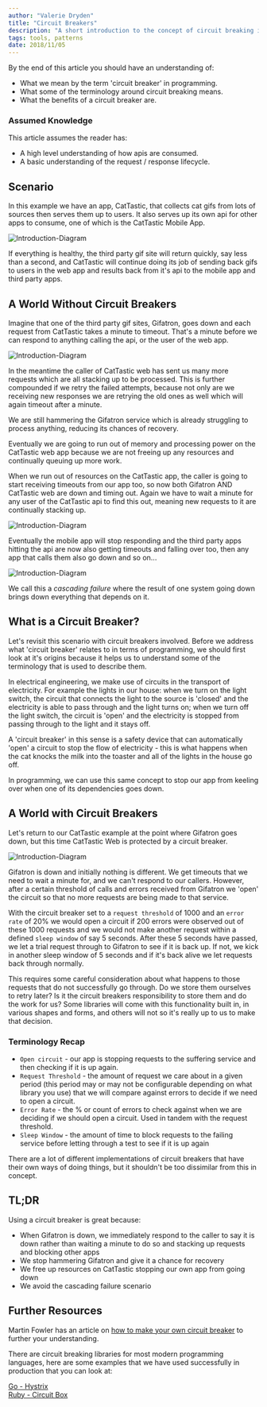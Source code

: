 ```yaml
---
author: "Valerie Dryden"
title: "Circuit Breakers"
description: "A short introduction to the concept of circuit breaking in programming."
tags: tools, patterns
date: 2018/11/05
---
```


By the end of this article you should have an understanding of:

* What we mean by the term 'circuit breaker' in programming.
* What some of the terminology around circuit breaking means.
* What the benefits of a circuit breaker are.

### Assumed Knowledge

This article assumes the reader has:

* A high level understanding of how apis are consumed.  
* A basic understanding of the request / response lifecycle.

## Scenario

In this example we have an app, CatTastic, that collects cat gifs from lots of sources then serves them up to users. It also serves up its own api for other apps to consume, one of which is the CatTastic Mobile App.

![Introduction-Diagram](2018-10-30-circuit-breakers/01-intro-explainer.svg)

If everything is healthy, the third party gif site will return quickly, say less than a second, and CatTastic will continue doing its job of sending back gifs to users in the web app and results back from it's api to the mobile app and third party apps.

## A World Without Circuit Breakers

Imagine that one of the third party gif sites, Gifatron, goes down and each request from CatTastic takes a minute to timeout. That's a minute before we can respond to anything calling the api, or the user of the web app.

![Introduction-Diagram](2018-10-30-circuit-breakers/02-gifatron-fail.svg)

In the meantime the caller of CatTastic web has sent us many more requests which are all stacking up to be processed. This is further compounded if we retry the failed attempts, because not only are we receiving new responses we are retrying the old ones as well which will again timeout after a minute.

We are still hammering the Gifatron service which is already struggling to process anything, reducing its chances of recovery.

Eventually we are going to run out of memory and processing power on the CatTastic web app because we are not freeing up any resources and continually queuing up more work.

When we run out of resources on the CatTastic app, the caller is going to start receiving timeouts from our app too, so now both Gifatron AND CatTastic web are down and timing out. Again we have to wait a minute for any user of the CatTastic api to find this out, meaning new requests to it are continually stacking up.

![Introduction-Diagram](2018-10-30-circuit-breakers/03-api-fail.svg)

Eventually the mobile app will stop responding and the third party apps hitting the api are now also getting timeouts and falling over too, then any app that calls them also go down and so on...

![Introduction-Diagram](2018-10-30-circuit-breakers/04-everything-fail.svg)

We call this a _cascading failure_ where the result of one system going down brings down everything that depends on it.

## What is a Circuit Breaker?

Let's revisit this scenario with circuit breakers involved. Before we address what 'circuit breaker' relates to in terms of programming, we should first look at it's origins because it helps us to understand some of the terminology that is used to describe them.

In electrical engineering, we make use of circuits in the transport of electricity. For example the lights in our house: when we turn on the light switch, the circuit that connects the light to the source is 'closed' and the electricity is able to pass through and the light turns on; when we turn off the light switch, the circuit is 'open' and the electricity is stopped from passing through to the light and it stays off.

A 'circuit breaker' in this sense is a safety device that can automatically 'open' a circuit to stop the flow of electricity - this is what happens when the cat knocks the milk into the toaster and all of the lights in the house go off.

In programming, we can use this same concept to stop our app from keeling over when one of its dependencies goes down.

## A World with Circuit Breakers

Let's return to our CatTastic example at the point where Gifatron goes down, but this time CatTastic Web is protected by a circuit breaker.

![Introduction-Diagram](2018-10-30-circuit-breakers/05-circuit-breakers-win.svg)

Gifatron is down and initially nothing is different. We get timeouts that we need to wait a minute for, and we can't respond to our callers. However, after a certain threshold of calls and errors received from Gifatron we 'open' the circuit so that no more requests are being made to that service.

With the circuit breaker set to a `request threshold` of 1000 and an `error rate` of 20% we would open a circuit if 200 errors were observed out of these 1000 requests and we would not make another request within a defined `sleep window` of say 5 seconds. After these 5 seconds have passed, we let a trial request through to Gifatron to see if it is back up. If not, we kick in another sleep window of 5 seconds and if it's back alive we let requests back through normally.

This requires some careful consideration about what happens to those requests that do not successfully go through. Do we store them ourselves to retry later? Is it the circuit breakers responsibility to store them and do the work for us? Some libraries will come with this functionality built in, in various shapes and forms, and others will not so it's really up to us to make that decision.

### Terminology Recap
* `Open circuit` - our app is stopping requests to the suffering service and then checking if it is up again.
* `Request Threshold` - the amount of request we care about in a given period (this period may or may not be configurable depending on what library you use) that we will compare against errors to decide if we need to open a circuit.
* `Error Rate` - the % or count of errors to check against when we are deciding if we should open a circuit. Used in tandem with the request threshold.
* `Sleep Window` - the amount of time to block requests to the failing service before letting through a test to see if it is up again

There are a lot of different implementations of circuit breakers that have their own ways of doing things, but it shouldn't be too dissimilar from this in concept.

## TL;DR

Using a circuit breaker is great because:

* When Gifatron is down, we immediately respond to the caller to say it is down rather than waiting a minute to do so and stacking up requests and blocking other apps
* We stop hammering Gifatron and give it a chance for recovery
* We free up resources on CatTastic stopping our own app from going down
* We avoid the cascading failure scenario

## Further Resources

Martin Fowler has an article on [how to make your own circuit breaker](https://martinfowler.com/bliki/CircuitBreaker.html) to further your understanding.

There are circuit breaking libraries for most modern programming languages, here are some examples that we have used successfully in production that you can look at:

[Go - Hystrix](https://github.com/Netflix/Hystrix)  
[Ruby - Circuit Box](https://github.com/yammer/circuitbox)



